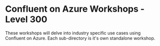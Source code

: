# Confluent on Azure Workshops - Level 300

These workshops will delve into industry specific use cases using Confluent on Azure. Each sub-directory is it's own standalone workshop.
